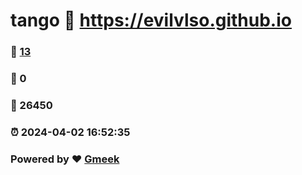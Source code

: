 # tango :link: https://evilvlso.github.io 
### :page_facing_up: [13](https://evilvlso.github.io/tag.html) 
### :speech_balloon: 0 
### :hibiscus: 26450 
### :alarm_clock: 2024-04-02 16:52:35 
### Powered by :heart: [Gmeek](https://github.com/Meekdai/Gmeek)
